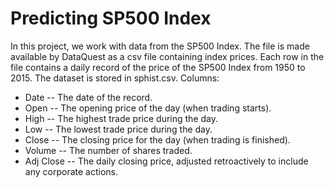 # Predicting SP500 Index

In this project, we work with data from the SP500 Index. The file is made available by DataQuest as a csv file containing index prices. Each row in the file contains a daily record of the price of the SP500 Index from 1950 to 2015. The dataset is stored in sphist.csv. Columns:

- Date -- The date of the record.
- Open -- The opening price of the day (when trading starts).
- High -- The highest trade price during the day.
- Low -- The lowest trade price during the day.
- Close -- The closing price for the day (when trading is finished).
- Volume -- The number of shares traded.
- Adj Close -- The daily closing price, adjusted retroactively to include any corporate actions.
